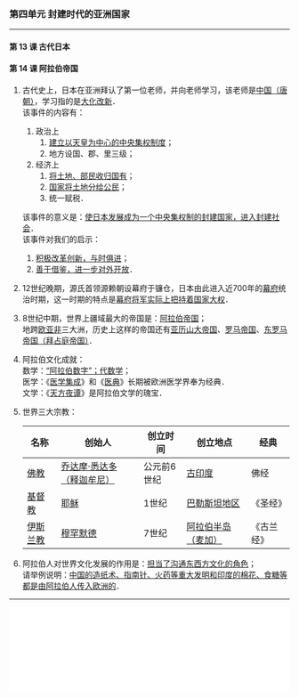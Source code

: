 ### 第四单元 封建时代的亚洲国家

---

#### 第 13 课 古代日本

#### 第 14 课 阿拉伯帝国

1. 古代史上，日本在亚洲拜认了第一位老师，并向老师学习，该老师是<u>中国（唐朝）</u>，学习指的是<u>大化改新</u>．<br>
   该事件的内容有：

   1. 政治上
      1. <u>建立以天皇为中心的中央集权制度</u>；
      2. 地方设国、郡、里三级；
   2. 经济上
      1. <u>将土地、部民收归国有</u>；
      2. <u>国家将土地分给公民</u>；
      3. 统一赋税．<br>

   该事件的意义是：<u>使日本发展成为一个中央集权制的封建国家，进入封建社会</u>．<br>
   该事件对我们的启示：

   1. <u>积极改革创新，与时俱进</u>；
   2. <u>善于借鉴，进一步对外开放</u>．

2. 12世纪晚期，源氏首领源赖朝设幕府于镰仓，日本由此进入近700年的<u>幕府</u>统治时期，这一时期的特点是<u>幕府将军实际上把持着国家大权</u>．

3. 8世纪中期，世界上疆域最大的帝国是：<u>阿拉伯帝国</u>；<br>
   地跨<u>欧亚非</u>三大洲，历史上这样的帝国还有<u>亚历山大帝国</u>、<u>罗马帝国</u>、<u>东罗马帝国（拜占庭帝国）</u>．

4. 阿拉伯文化成就：<br>
   数学：<u>“阿拉伯数字”；代数学</u>；<br>
   医学：《<u>医学集成</u>》和《<u>医典</u>》长期被欧洲医学界奉为经典．<br>
   文学：《<u>天方夜谭</u>》是阿拉伯文学的瑰宝．

5. 世界三大宗教：

   | 名称            | 创始人                           | 创立时间    | 创立地点                  | 经典       |
   | --------------- | -------------------------------- | ----------- | ------------------------- | ---------- |
   | <u>佛教</u>     | <u>乔达摩·悉达多（释迦牟尼）</u> | 公元前6世纪 | <u>古印度</u>             | 佛经       |
   | <u>基督教</u>   | <u>耶稣</u>                      | 1世纪       | <u>巴勒斯坦地区</u>       | 《圣经》   |
   | <u>伊斯兰教</u> | <u>穆罕默德</u>                  | 7世纪       | <u>阿拉伯半岛（麦加）</u> | 《古兰经》 |

6. 阿拉伯人对世界文化发展的作用是：<u>担当了沟通东西方文化的角色</u>；<br>
   请举例说明：<u>中国的造纸术、指南针、火药等重大发明和印度的棉花、食糖等都是由阿拉伯人传入欧洲的</u>．

---

<iframe src="/assets/summaries-blank/hw-4-1_5-1.pdf" frameborder="0" width="100%" type="application/pdf"></iframe>
